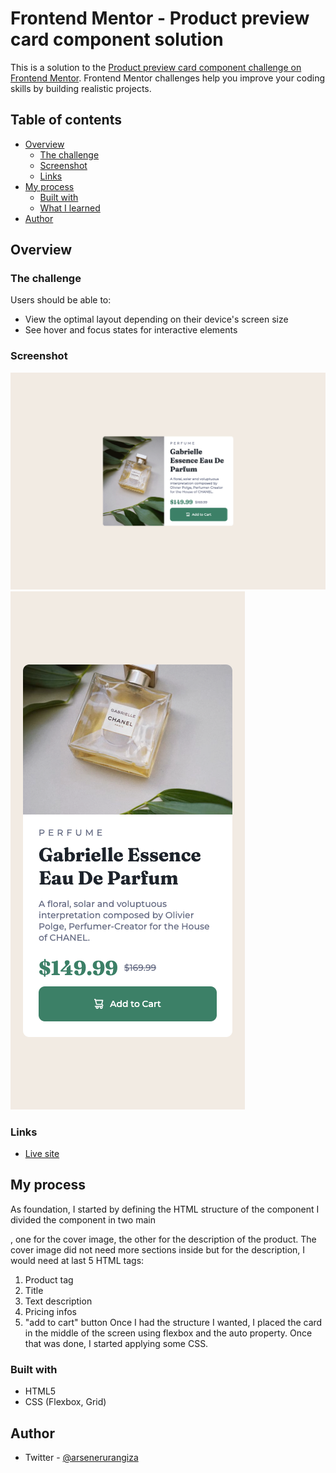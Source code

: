 # Frontend Mentor - Product preview card component solution

This is a solution to the [Product preview card component challenge on Frontend Mentor](https://www.frontendmentor.io/challenges/product-preview-card-component-GO7UmttRfa). Frontend Mentor challenges help you improve your coding skills by building realistic projects. 

## Table of contents

- [Overview](#overview)
  - [The challenge](#the-challenge)
  - [Screenshot](#screenshot)
  - [Links](#links)
- [My process](#my-process)
  - [Built with](#built-with)
  - [What I learned](#what-i-learned)
- [Author](#author)

## Overview

### The challenge

Users should be able to:

- View the optimal layout depending on their device's screen size
- See hover and focus states for interactive elements

### Screenshot

![Desktop View](./screenshots/desktop-view.png)
![Movile View](./screenshots/mobile-view.png)

### Links

- [Live site](https://rurangiza.github.io/playground/Frontend_master/product-card/index.html)

## My process
As foundation, I started by defining the HTML structure of the component
I divided the component in two main <div>, one for the cover image, the other for the description of the product. 
The cover image did not need more sections inside but for the description, I would need at last 5 HTML tags:
1. Product tag
2. Title
3. Text description
4. Pricing infos
5. "add to cart" button
Once I had the structure I wanted, I placed the card in the middle of the screen using flexbox and the auto property.
Once that was done, I started applying some CSS.

### Built with

- HTML5
- CSS (Flexbox, Grid)

## Author

- Twitter - [@arsenerurangiza](https://www.twitter.com/arsenerurangiza)
